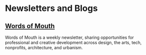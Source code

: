 # Newsletters and Blogs

## [Words of Mouth](http://www.wordsofmouth.org/)

Words of Mouth is a weekly newsletter, sharing opportunities for professional and creative development across design, the arts, tech, nonprofits, architecture, and urbanism.

